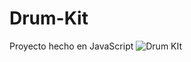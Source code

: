 # Drum-Kit
Proyecto hecho en JavaScript
![Drum KIt](https://user-images.githubusercontent.com/65795781/203899512-22c1409c-ed57-4511-9c32-ca6ca95a7562.png)
